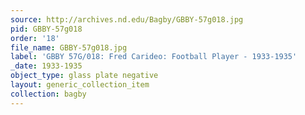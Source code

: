 ```yaml
---
source: http://archives.nd.edu/Bagby/GBBY-57g018.jpg
pid: GBBY-57g018
order: '18'
file_name: GBBY-57g018.jpg
label: 'GBBY 57G/018: Fred Carideo: Football Player - 1933-1935'
_date: 1933-1935
object_type: glass plate negative
layout: generic_collection_item
collection: bagby
---
```

